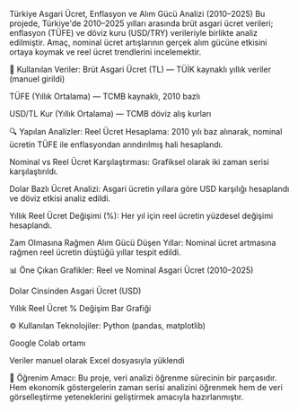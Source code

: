 Türkiye Asgari Ücret, Enflasyon ve Alım Gücü Analizi (2010–2025)
Bu projede, Türkiye'de 2010–2025 yılları arasında brüt asgari ücret verileri; enflasyon (TÜFE) ve döviz kuru (USD/TRY) verileriyle birlikte analiz edilmiştir. Amaç, nominal ücret artışlarının gerçek alım gücüne etkisini ortaya koymak ve reel ücret trendlerini incelemektir.

📌 Kullanılan Veriler:
Brüt Asgari Ücret (TL) — TÜİK kaynaklı yıllık veriler (manuel girildi)

TÜFE (Yıllık Ortalama) — TCMB kaynaklı, 2010 bazlı

USD/TL Kur (Yıllık Ortalama) — TCMB döviz alış kurları

🔍 Yapılan Analizler:
Reel Ücret Hesaplama:
2010 yılı baz alınarak, nominal ücretin TÜFE ile enflasyondan arındırılmış hali hesaplandı.

Nominal vs Reel Ücret Karşılaştırması:
Grafiksel olarak iki zaman serisi karşılaştırıldı.

Dolar Bazlı Ücret Analizi:
Asgari ücretin yıllara göre USD karşılığı hesaplandı ve döviz etkisi analiz edildi.

Yıllık Reel Ücret Değişimi (%):
Her yıl için reel ücretin yüzdesel değişimi hesaplandı.

Zam Olmasına Rağmen Alım Gücü Düşen Yıllar:
Nominal ücret artmasına rağmen reel ücretin düştüğü yıllar tespit edildi.

📊 Öne Çıkan Grafikler:
Reel ve Nominal Asgari Ücret (2010–2025)

Dolar Cinsinden Asgari Ücret (USD)

Yıllık Reel Ücret % Değişim Bar Grafiği

⚙️ Kullanılan Teknolojiler:
Python (pandas, matplotlib)

Google Colab ortamı

Veriler manuel olarak Excel dosyasıyla yüklendi

🧠 Öğrenim Amacı:
Bu proje, veri analizi öğrenme sürecinin bir parçasıdır. Hem ekonomik göstergelerin zaman serisi analizini öğrenmek hem de veri görselleştirme yeteneklerini geliştirmek amacıyla hazırlanmıştır.
